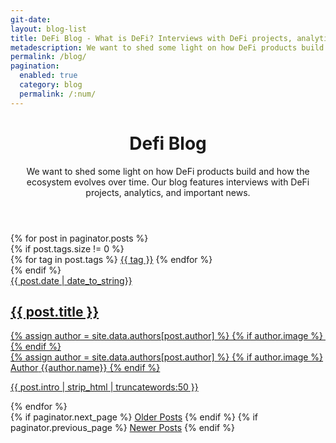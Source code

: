 ```yaml
---
git-date: 
layout: blog-list
title: DeFi Blog - What is DeFi? Interviews with DeFi projects, analytics, and important news
metadescription: We want to shed some light on how DeFi products build and how the ecosystem evolves over time. Our blog features interviews with DeFi projects, analytics, and important news.
permalink: /blog/
pagination:
  enabled: true
  category: blog
  permalink: /:num/  
---
```

<header>
	<h1>De<span class="text-green">fi</span> <span class="text-orange">Blog</span></h1>
	<p>We want to shed some light on how DeFi products build and how the ecosystem evolves over time. Our blog features interviews with DeFi projects, analytics, and important news.</p>
</header>
<section class="blog-articles">
	{% for post in paginator.posts %}
		<article>
      {% if post.tags.size != 0 %}
        <div class="tags">
          {% for tag in post.tags %}
          <a href="/t/{{tag | downcase | replace: ' ', '-' }}.html" class="tag">{{ tag }}</a>
          {% endfor %}
        </div>
      {% endif %}	
			<a href="{{ post.url }}">
				<div class="date">{{ post.date | date_to_string}}</div>
				<div class="header">
					<h2>{{ post.title }}</h2>
					<div class="author-item">
						{% assign author = site.data.authors[post.author] %}
						{% if author.image %}
							<img class="lazyload" data-src="{{ author.image }}">
						{% endif %}
						<div class="author-data">
							{% assign author = site.data.authors[post.author] %}								
							{% if author.image %}
								<span>Author</span>
								<span class="author">{{author.name}}</span>
							{% endif %}
						</div>
					</div>
				</div>
				<div class="content">
					<p>{{ post.intro | strip_html | truncatewords:50 }}</p>
				</div>    
			</a>
		</article>
	{% endfor %}
</section>

<section class="pagination">
	{% if paginator.next_page %}
		<a class="button" href="{{ paginator.next_page_path | prepend: site.baseurl }}">Older Posts</a>
	{% endif %}
	{% if paginator.previous_page %}
		<a class="button" href="{{ paginator.previous_page_path | prepend: site.baseurl }}">Newer Posts</a>
	{% endif %}
</section>